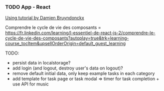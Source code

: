 ### TODO App - React ###

[Using tutorial by Damien Bruyndonckx](https://fr.linkedin.com/learning/l-essentiel-de-react-js-2/)

Comprendre le cycle de vie des composants = https://fr.linkedin.com/learning/l-essentiel-de-react-js-2/comprendre-le-cycle-de-vie-des-composants?autoplay=true&trk=learning-course_tocItem&upsellOrderOrigin=default_guest_learning

TODO: 
- persist data in localstorage? 
- add login (and logout, destroy user's data on logout)?
- remove default initial data, only keep example tasks in each category
- add template for task page or task modal => timer for task completion + use API for music
